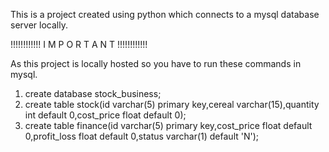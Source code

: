 This is a project created using python which connects to a mysql database server locally.

!!!!!!!!!!!! I M P O R T A N T !!!!!!!!!!!!

As this project is locally hosted so you have to run these commands in mysql.
1. create database stock_business;
2. create table stock(id varchar(5) primary key,cereal varchar(15),quantity int default 0,cost_price float default 0);
3. create table finance(id varchar(5) primary key,cost_price float default 0,profit_loss float default 0,status varchar(1) default 'N');
